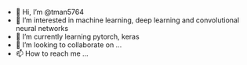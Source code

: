 - 👋 Hi, I’m @tman5764
- 👀 I’m interested in machine learning, deep learning and convolutional neural networks
- 🌱 I’m currently learning pytorch, keras
- 💞️ I’m looking to collaborate on ...
- 📫 How to reach me ...

<!---
tman5764/tman5764 is a ✨ special ✨ repository because its `README.md` (this file) appears on your GitHub profile.
You can click the Preview link to take a look at your changes.
--->
